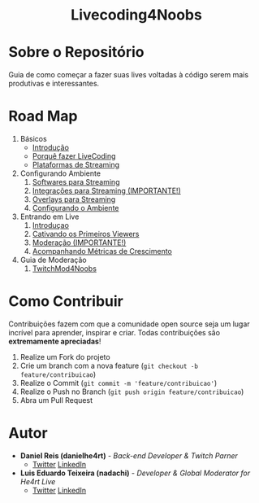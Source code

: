 <h1 align="center"> Livecoding4Noobs </h1>

# Sobre o Repositório

Guia de como começar a fazer suas lives voltadas à código serem mais produtivas e interessantes.

# Road Map

1. Básicos 
    + [Introdução](/contents/basics/1-1-intro.md)
    + [Porquê fazer LiveCoding](/contents/basics/1-2-why-livecoding.md)
    + [Plataformas de Streaming](/contents/basics/1-3-streaming-platforms.md)
2. Configurando Ambiente
   1. [Softwares para Streaming](/contents/environment/1-1-softwares.md)
   2. [Integrações para Streaming (IMPORTANTE!)](/contents/environment/1-2-integrations.md)
   3. [Overlays para Streaming](/)
   4. [Configurando o Ambiente](/)
3. Entrando em Live
   1. [Introduçao](/contents/livecoding/3-1-intro.md)
   2. [Cativando os Primeiros Viewers](/)
   3. [Moderação (IMPORTANTE!)](/)
   4. [Acompanhando Métricas de Crescimento](/)
4. Guia de Moderação
   1. [TwitchMod4Noobs](https://github.com/Luisnadachi/Moderacao-para-Twitch/)

# Como Contribuir

Contribuições fazem com que a comunidade open source seja um lugar incrível para aprender, inspirar e criar. Todas
contribuições são **extremamente apreciadas**!

1. Realize um Fork do projeto
2. Crie um branch com a nova feature (`git checkout -b feature/contribuicao`)
3. Realize o Commit (`git commit -m 'feature/contribuicao'`)
4. Realize o Push no Branch (`git push origin feature/contribuicao`)
5. Abra um Pull Request

# Autor

- **Daniel Reis (danielhe4rt)** - _Back-end Developer & Twitch Parner_
   - [Twitter](https://twitter.com/danielhe4rt) [LinkedIn](https://www.linkedin.com/in/danielheart)
- **Luis Eduardo Teixeira (nadachi)** - _Developer & Global Moderator for He4rt Live_
  - [Twitter](https://twitter.com/Luis_Nadachi) [LinkedIn](https://www.linkedin.com/in/luis-eduardo-ribeiro-teixeira-384b9819a/)
